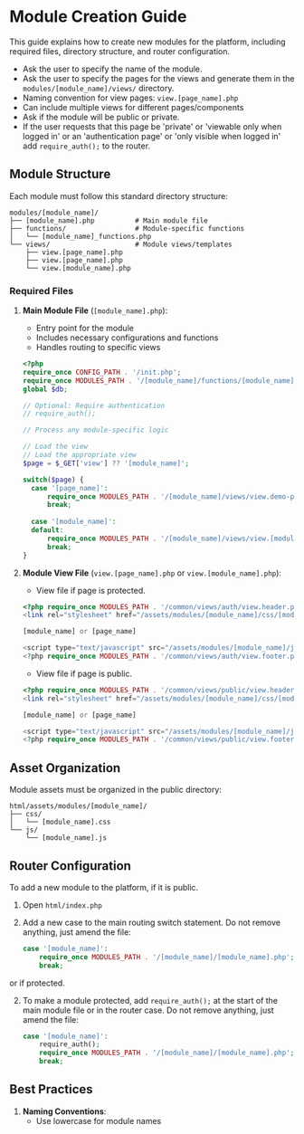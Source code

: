 # Module Creation Guide

This guide explains how to create new modules for the platform, including required files, directory structure, and router configuration.

  - Ask the user to specify the name of the module.
  - Ask the user to specify the pages for the views and generate them in the
    `modules/[module_name]/views/` directory.
  - Naming convention for view pages: `view.[page_name].php`
  - Can include multiple views for different pages/components
  - Ask if the module will be public or private.
  - If the user requests that this page be 'private' or 'viewable only when 
    logged in' or an 'authentication page' or 'only visible when logged in' add 
    `require_auth();` to the router.


## Module Structure

Each module must follow this standard directory structure:

```
modules/[module_name]/
├── [module_name].php          # Main module file
├── functions/                 # Module-specific functions
│   └── [module_name]_functions.php
└── views/                     # Module views/templates
    ├── view.[page_name].php
    ├── view.[page_name].php
    └── view.[module_name].php
```

### Required Files
1. **Main Module File** (`[module_name].php`):
   - Entry point for the module
   - Includes necessary configurations and functions
   - Handles routing to specific views

    ```php
    <?php
    require_once CONFIG_PATH . '/init.php';
    require_once MODULES_PATH . '/[module_name]/functions/[module_name]_functions.php';
    global $db;

    // Optional: Require authentication
    // require_auth();

    // Process any module-specific logic

    // Load the view
    // Load the appropriate view
    $page = $_GET['view'] ?? '[module_name]';

    switch($page) {
      case '[page_name]':
          require_once MODULES_PATH . '/[module_name]/views/view.demo-page.php';
          break;
          
      case '[module_name]':
      default:
          require_once MODULES_PATH . '/[module_name]/views/view.[module_name].php';
          break;
    }
    ```

1. **Module View File** (`view.[page_name].php` or `view.[module_name].php`):

    - View file if page is protected.
    ```php
    <?php require_once MODULES_PATH . '/common/views/auth/view.header.php'; ?>
    <link rel="stylesheet" href="/assets/modules/[module_name]/css/[module_name].css">

    [module_name] or [page_name]

    <script type="text/javascript" src="/assets/modules/[module_name]/js/[module_name].js"></script>
    <?php require_once MODULES_PATH . '/common/views/auth/view.footer.php'; ?>
    ```

    - View file if page is public.
    ```php
    <?php require_once MODULES_PATH . '/common/views/public/view.header.php'; >
    <link rel="stylesheet" href="/assets/modules/[module_name]/css/[module_name].css">

    [module_name] or [page_name]

    <script type="text/javascript" src="/assets/modules/[module_name]/js/[module_name].js"></script>
    <?php require_once MODULES_PATH . '/common/views/public/view.footer.php'; >
    ```


## Asset Organization

Module assets must be organized in the public directory:

```
html/assets/modules/[module_name]/
├── css/
│   └── [module_name].css
└── js/
    └── [module_name].js
```

## Router Configuration

To add a new module to the platform, if it is public.

1. Open `html/index.php`

2. Add a new case to the main routing switch statement. Do not remove anything, just amend the file:
    ```php
    case '[module_name]':
        require_once MODULES_PATH . '/[module_name]/[module_name].php';
        break;
    ```

or if protected.

2. To make a module protected, add `require_auth();` at the start of the main module file or in the router case.
Do not remove anything, just amend the file:

    ```php
    case '[module_name]':
        require_auth();
        require_once MODULES_PATH . '/[module_name]/[module_name].php';
        break;
    ```

## Best Practices

1. **Naming Conventions**:
   - Use lowercase for module names